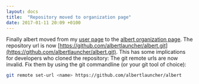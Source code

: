 ```yaml
---
layout: docs
title:  "Repository moved to organization page"
date: 2017-01-11 20:09 +0100
---
```


Finally albert moved from my [user page](https://github.com/manuelschneid3r) to the [albert organization page](https://github.com/albertlauncher). The repository url is now [https://github.com/albertlauncher/albert.git](https://github.com/albertlauncher/albert.git). This has some implications for developers who cloned the repository: The git remote urls are now invalid. Fix them by using the git commandline (or your git tool of choice):

```bash
git remote set-url <name> https://github.com/albertlauncher/albert
```
